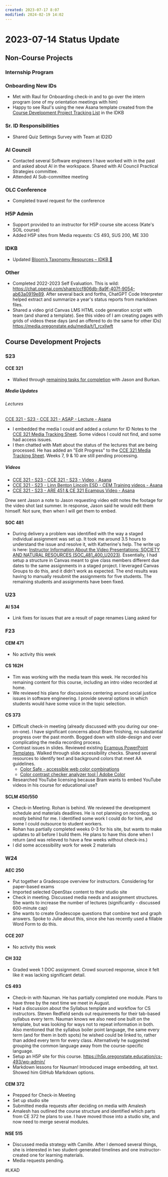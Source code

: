 ```yaml
---
created: 2023-07-17 8:07
modified: 2024-02-19 14:02
---
```


# 2023-07-14 Status Update

## Non-Course Projects

### Internship Program

### Onboarding New IDs

- Met with Raul for Onboarding check-in and to go over the intern program (one of my orientation meetings with him)
- Happy to see Raul's using the new Asana template created from the [Course Development Project Tracking List](https://idkb.oregonstate.education/knowledge-base/course-dev-task-list) in the IDKB

### Sr. ID Responsibilities

- Shared Quiz Settings Survey with Team at ID2ID

### AI Council

- Contacted several Software engineers I have worked with in the past and asked about AI in the workspace. Shared with AI Council Practical Strategies committee.
- Attended AI Sub-committee meeting

### OLC Conference

- Completed travel request for the conference

### H5P Admin

- Support provided to an instructor for H5P course site access (Kate's SOIL course)
- Added H5P sites from Media requests: CS 493, SUS 200, ME 330

### IDKB

- Updated [Bloom’s Taxonomy Resources – IDKB 🦫](https://idkb.oregonstate.education/knowledge-base/blooms-taxonomy-resources/)

### Other

- Completed 2022-2023 Self Evaluation. This is wild: <https://chat.openai.com/share/ccf806db-8a9f-407f-9054-ab63a0919e89>. After several back and forths, ChatGPT Code Interpreter helped extract and summarize a year's status reports from markdown files.
- Shared a video grid Canvas LMS HTML code generation script with team (and shared a template). See this video of I am creating pages with grids of videos these days (and an offered to do the same for other IDs) <https://media.oregonstate.edu/media/t/1_rcxllwft>

## Course Development Projects

### S23

#### CCE 321

- Walked through [remaining tasks for completion](https://oregonstate.box.com/s/970z7aw9doi94zc8d37vrwdxlsp45ys4) with Jason and Burkan.

##### Media Updates

###### Lectures

[CCE 321 - S23 - CCE 321 - ASAP - Lecture - Asana](https://app.asana.com/0/1201910821346372/1203083553713348)

- I embedded the media I could and added a column for ID Notes to the [CCE 321 Media Tracking Sheet](https://oregonstate.box.com/s/5arqvsdnxwgihs35x088nxfceh9i3icj). Some videos I could not find, and some had access issues.
- I then chatted with Matt about the status of the lectures that are being processed. He has added an "Edit Progress" to the [CCE 321 Media Tracking Sheet](https://oregonstate.box.com/s/5arqvsdnxwgihs35x088nxfceh9i3icj). Weeks 7, 9 & 10 are still pending processing.

##### Videos

- [CCE 321 - S23 - CCE 321 - S23 - Video - Asana](https://app.asana.com/0/1201910821346372/1201910700233102)
- [CCE 321 - S23 - Linn Benton Lincoln ESD - CEM Training videos - Asana](https://app.asana.com/0/1201910821346372/1202803021653149)
- [CCE 321 - S23 - ARE 451 & CE 321 Ecampus Video - Asana](https://app.asana.com/0/1201910821346372/1202803016597331)

Drew sent Jason a note to Jason requesting video edit notes the footage for the video shot last summer. In response, Jason said he would edit them himself. Not sure, then when I will get them to embed.

#### SOC 481

- During delivery a problem was identified with the way a staged individual assignment was set up. It took me around 3.5 hours to understand the issue and resolve it, with Katherine's help. The write up is here: [Instructor Information About the Video Presentations: SOCIETY AND NATURAL RESOURCES (SOC_481_400_U2023)](https://canvas.oregonstate.edu/courses/1926140/pages/instructor-information-about-the-video-presentations?module_item_id=23439050). Essentially, I had setup a structure in Canvas meant to give class members different due dates to the same assignments in a staged project. I leveraged Canvas Groups to do this, and it didn't work as expected. The end results was having to manually resubmit the assignments for five students. The remaining students and assignments have been fixed.

### U23

#### AI 534

- Link fixes for issues that are a result of page renames Liang asked for

### F23

#### CEM 471

- No activity this week

#### CS 162H

- Tim was working with the media team this week. He recorded his remaining content for this course, including an intro video recorded at home.
- We reviewed his plans for discussions centering around social justice issues in software engineering. I provide several options in which students would have some voice in the topic selection.

#### CS 373

- Difficult check-in meeting (already discussed with you during our one-on-one). I have significant concerns about Bram finishing, no substantial progress over the past month. Bogged down with slide-design and over complicating the media recording process.
- Contrast issues in slides. Reviewed existing [Ecampus PowerPoint Templates](https://oregonstate.app.box.com/v/Ecampus-Slide-Templates). Walked through slide accessibility checks. Shared several resources to identify text and background colors that meet AA guidelines.
	- [Color Safe - accessible web color combinations](http://colorsafe.co/)
	- [Color contrast checker analyzer tool | Adobe Color](https://color.adobe.com/create/color-contrast-analyzer)
- Researched YouTube licensing because Bram wants to embed YouTube videos in his course for educational use?

#### SCLM 450/550

- Check-in Meeting. Rohan is behind. We reviewed the development schedule and materials deadlines. He is not planning on recording, so mostly behind for me. I identified some work I could do for him, and some I could outsource to student workers.
- Rohan has partially completed weeks 0-3 for his site, but wants to make updates to all before I build them. He plans to have this done when I return (and was relieved to have a few weeks without check-ins.)
- I did some accessibility work for week 2 materials

### W24

#### AEC 250

- Put together a Gradescope overview for instructors. Considering for paper-based exams
- Imported selected OpenStax content to their studio site
- Check in meeting. Discussed media needs and assignment structures. She wants to increase the number of lectures (significantly - discussed 600-minute cap)
- She wants to create Gradescope questions that combine text and graph answers. Spoke to Julie about this, since she has recently used a fillable Word Form to do this.

#### CCE 207

- No activity this week

#### CH 332

- Graded week 1 DOC assignment. Crowd sourced response, since it felt like it was lacking significant detail.

#### CS 493

- Check-in with Nauman. He has partially completed one module. Plans to have three by the next time we meet in August.
- Had a discussion about the Syllabus template and workflow for CS instructors. Steven Redfield sends out requirements for their tab-based syllabus every term. Nauman knows we also need one built on the template, but was looking for ways not to repeat information in both. Also mentioned that the syllabus boiler point language, the same every term (and for them in both spots) he wished could be linked to, rather than added every term for every class. Alternatively he suggested grouping the common language away from the course-specific language.
- Setup an H5P site for this course. <https://h5p.oregonstate.education/cs-493/wp-admin/>
- Markdown lessons for Nauman! Introduced image embedding, alt text. Showed him GitHub Markdown options.

#### CEM 372

- Prepped for Check-in Meeting
- Set up studio site
- Submitted media requests after deciding on media with Amalesh
- Amalesh has outlined the course structure and identified which parts from CE 372 he plans to use. I have moved those into a studio site, and now need to merge several modules.

#### NSE 515

- Discussed media strategy with Camille. After I demoed several things, she is interested in two student-generated timelines and one instructor-created one for learning materials.
- Media requests pending.

#LKAD
